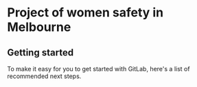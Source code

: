 # Project of women safety in Melbourne


## Getting started

To make it easy for you to get started with GitLab, here's a list of recommended next steps.